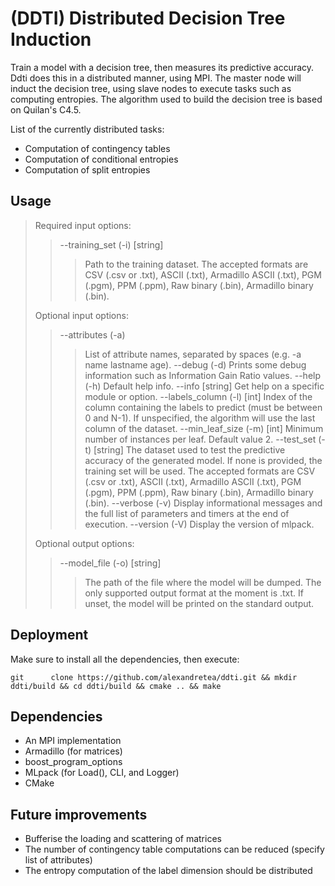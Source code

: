 # (DDTI) Distributed Decision Tree Induction
Train a model with a decision tree, then measures its predictive accuracy.
Ddti does this in a distributed manner, using MPI. The master node will induct
the decision tree, using slave nodes to execute tasks such as computing
entropies. The algorithm used to build the decision tree is based on Quilan's C4.5.

List of the currently distributed tasks:
- Computation of contingency tables
- Computation of conditional entropies
- Computation of split entropies

## Usage
> Required input options:
>
>>--training_set (-i) [string]
>>>Path to the training dataset. The accepted formats are
>>>CSV (.csv or .txt), ASCII (.txt), Armadillo ASCII (.txt), PGM (.pgm),
>>>PPM (.ppm), Raw binary (.bin), Armadillo binary (.bin).
>
> Optional input options:
>
>> --attributes (-a)
>>> List of attribute names, separated by spaces (e.g. -a name lastname age).
>> --debug (-d)
>>> Prints some debug information such as Information Gain Ratio values.
>> --help (-h)
>>> Default help info.
>> --info [string]
>>> Get help on a specific module or option.
>> --labels_column (-l) [int]
>>> Index of the column containing the labels to predict (must be between 0 and
>>> N-1). If unspecified, the algorithm will use the last column of the dataset.
>> --min_leaf_size (-m) [int]
>>> Minimum number of instances per leaf. Default value 2.
>> --test_set (-t) [string]
>>> The dataset used to test the predictive accuracy of the generated model.
>>> If none is provided, the training set will be used. The accepted formats
>>> are CSV (.csv or .txt), ASCII (.txt), Armadillo ASCII (.txt), PGM (.pgm),
>>> PPM (.ppm), Raw binary (.bin), Armadillo binary (.bin).
>> --verbose (-v)
>>> Display informational messages and the full list of parameters and timers at
>>> the end of execution.
>> --version (-V)
>>> Display the version of mlpack.
>
> Optional output options:
>
>> --model_file (-o) [string]
>>> The path of the file where the model will be dumped. The only supported
>>> output format at the moment is .txt. If unset, the model will be printed on
>>> the standard output.

## Deployment
Make sure to install all the dependencies, then execute:

```git      clone https://github.com/alexandretea/ddti.git && mkdir ddti/build && cd ddti/build && cmake .. && make```

## Dependencies
- An MPI implementation
- Armadillo (for matrices)
- boost_program_options
- MLpack (for Load(), CLI, and Logger)
- CMake

## Future improvements
- Bufferise the loading and scattering of matrices
- The number of contingency table computations can be reduced (specify list of attributes)
- The entropy computation of the label dimension should be distributed
